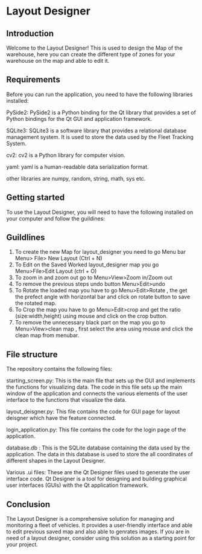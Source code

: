 # Layout Designer 

## Introduction

Welcome to the Layout Designer! This is used to design the Map of the warehouse, here you can create the different type of zones for your warehouse on the map and able to edit it.

## Requirements

Before you can run the application, you need to have the following libraries installed:

PySide2: PySide2 is a Python binding for the Qt library that provides a set of Python bindings for the Qt GUI and application framework.

SQLite3: SQLite3 is a software library that provides a relational database management system. It is used to store the data used by the Fleet Tracking System.

cv2: cv2 is a Python library for computer vision.

yaml: yaml is a human-readable data serialization format.

other libraries are numpy, random, string, math, sys etc.

## Getting started

To use the Layout Designer, you will need to have the following installed on your computer and follow the guildines:

## Guildlines

1. To create the new Map for layout_designer you need to go Menu bar Menu> File> New Layout (Ctrl + N)
2. To Edit on the Saved Worked layout_designer map you go Menu>File>Edit Layout (ctrl + O)
3. To zoom in and zoom out go to Menu>View>Zoom in/Zoom out
4. To remove the previous steps undo button Menu>Edit>undo
5. To Rotate the loaded map you have to go Menu>Edit>Rotate , the get the prefect angle with horizontal bar and click on rotate button to save the rotated map.
6. To Crop the map you have to go Menu>Edit>crop and get the ratio (size:width,height) using mouse and click on the crop button.
7. To remove the unnecessary black part on the map you go to Menu>View>clean map , first select the area using mouse and click the clean map from menubar. 

## File structure
The repository contains the following files:

starting_screen.py: This is the main file that sets up the GUI and implements the functions for visualizing data. The code in this file sets up the main window of the application and connects the various elements of the user interface to the functions that visualize the data. 

layout_deisgner.py: This file contains the code for GUI page for layout deisgner which have the feature connected.

login_application.py: This file contains the code for the login page of the application.

database.db : This is the SQLite database containing the data used by the application. The data in this database is used to store the all coordinates of different shapes in the Layout Designer. 

Various .ui files: These are the Qt Designer files used to generate the user interface code. Qt Designer is a tool for designing and building graphical user interfaces (GUIs) with the Qt application framework. 


## Conclusion

The Layout Designer is a comprehensive solution for managing and monitoring a fleet of vehicles. It provides a user-friendly interface and able to edit previous saved map and also able to genrates images. If you are in need of a layout designer, consider using this solution as a starting point for your project.
